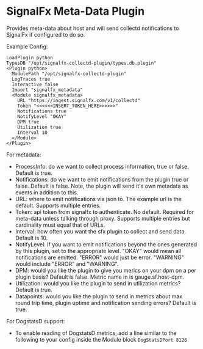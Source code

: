 SignalFx Meta-Data Plugin
==============================

Provides meta-data about host and will send collectd notifications to SignalFx
if configured to do so.

Example Config:

```
LoadPlugin python
TypesDB "/opt/signalfx-collectd-plugin/types.db.plugin"
<Plugin python>
  ModulePath "/opt/signalfx-collectd-plugin"
  LogTraces true
  Interactive false
  Import "signalfx_metadata"
  <Module signalfx_metadata>
    URL "https://ingest.signalfx.com/v1/collectd"
    Token "<<<<<<INSERT_TOKEN_HERE>>>>>>"
    Notifications true
    NotifyLevel "OKAY"
    DPM true
    Utilization true
    Interval 10
  </Module>
</Plugin>
```

For metadata:

* ProcessInfo: do we want to collect process information, true or false.
  Default is true.
* Notifications: do we want to emit notifications from the plugin true or
  false. Default is false. Note, the plugin will send it's own metadata as
  events in addition to this.
* URL: where to emit notifications via json to. The example url is the default.
  Supports multiple entries.
* Token: api token from signalfx to authenticate. No default. Required for
  meta-data unless talking through proxy.  Supports multiple entries but
  cardinality must equal that of URLs.
* Interval: how often you want the sfx plugin to collect and send data.
  Default is 10.
* NotifyLevel: If you want to emit notifications beyond the ones generated by
  this plugin, set to the appropriate level. "OKAY" would mean all
  notifications are emitted.  "ERROR" would just be error.  "WARNING" would
  include "ERROR" and "WARNING".
* DPM: would you like the plugin to give you merics on your dpm on a per plugin
  basis? Default is false.  Metric name in is gauge.sf.host-dpm.
* Utilization: would you like the plugin to send in utilization metrics?
  Default is true.
* Datapoints: would you like the plugin to send in metrics about max round
  trip time, plugin uptime and notification sending errors?  Default is true.

For DogstatsD support:

* To enable reading of DogstatsD metrics, add a line similar to the following
  to your config inside the Module block  ```DogStatsDPort 8126```
